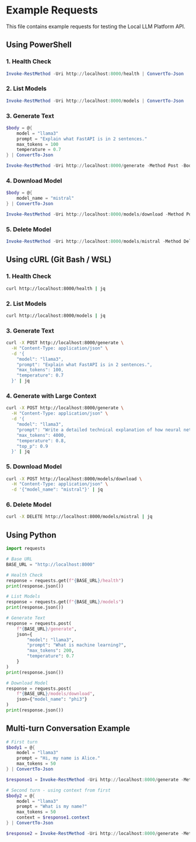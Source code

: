 # Example Requests

This file contains example requests for testing the Local LLM Platform API.

## Using PowerShell

### 1. Health Check
```powershell
Invoke-RestMethod -Uri http://localhost:8000/health | ConvertTo-Json
```

### 2. List Models
```powershell
Invoke-RestMethod -Uri http://localhost:8000/models | ConvertTo-Json
```

### 3. Generate Text
```powershell
$body = @{
    model = "llama3"
    prompt = "Explain what FastAPI is in 2 sentences."
    max_tokens = 100
    temperature = 0.7
} | ConvertTo-Json

Invoke-RestMethod -Uri http://localhost:8000/generate -Method Post -Body $body -ContentType "application/json" | ConvertTo-Json
```

### 4. Download Model
```powershell
$body = @{
    model_name = "mistral"
} | ConvertTo-Json

Invoke-RestMethod -Uri http://localhost:8000/models/download -Method Post -Body $body -ContentType "application/json" | ConvertTo-Json
```

### 5. Delete Model
```powershell
Invoke-RestMethod -Uri http://localhost:8000/models/mistral -Method Delete | ConvertTo-Json
```

## Using cURL (Git Bash / WSL)

### 1. Health Check
```bash
curl http://localhost:8000/health | jq
```

### 2. List Models
```bash
curl http://localhost:8000/models | jq
```

### 3. Generate Text
```bash
curl -X POST http://localhost:8000/generate \
  -H "Content-Type: application/json" \
  -d '{
    "model": "llama3",
    "prompt": "Explain what FastAPI is in 2 sentences.",
    "max_tokens": 100,
    "temperature": 0.7
  }' | jq
```

### 4. Generate with Large Context
```bash
curl -X POST http://localhost:8000/generate \
  -H "Content-Type: application/json" \
  -d '{
    "model": "llama3",
    "prompt": "Write a detailed technical explanation of how neural networks work...",
    "max_tokens": 4000,
    "temperature": 0.8,
    "top_p": 0.9
  }' | jq
```

### 5. Download Model
```bash
curl -X POST http://localhost:8000/models/download \
  -H "Content-Type: application/json" \
  -d '{"model_name": "mistral"}' | jq
```

### 6. Delete Model
```bash
curl -X DELETE http://localhost:8000/models/mistral | jq
```

## Using Python

```python
import requests

# Base URL
BASE_URL = "http://localhost:8000"

# Health Check
response = requests.get(f"{BASE_URL}/health")
print(response.json())

# List Models
response = requests.get(f"{BASE_URL}/models")
print(response.json())

# Generate Text
response = requests.post(
    f"{BASE_URL}/generate",
    json={
        "model": "llama3",
        "prompt": "What is machine learning?",
        "max_tokens": 200,
        "temperature": 0.7
    }
)
print(response.json())

# Download Model
response = requests.post(
    f"{BASE_URL}/models/download",
    json={"model_name": "phi3"}
)
print(response.json())
```

## Multi-turn Conversation Example

```powershell
# First turn
$body1 = @{
    model = "llama3"
    prompt = "Hi, my name is Alice."
    max_tokens = 50
} | ConvertTo-Json

$response1 = Invoke-RestMethod -Uri http://localhost:8000/generate -Method Post -Body $body1 -ContentType "application/json"

# Second turn - using context from first
$body2 = @{
    model = "llama3"
    prompt = "What is my name?"
    max_tokens = 50
    context = $response1.context
} | ConvertTo-Json

$response2 = Invoke-RestMethod -Uri http://localhost:8000/generate -Method Post -Body $body2 -ContentType "application/json"
```
